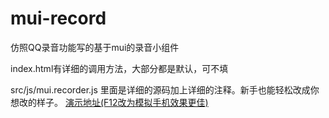 # mui-record
仿照QQ录音功能写的基于mui的录音小组件

index.html有详细的调用方法，大部分都是默认，可不填

src/js/mui.recorder.js   里面是详细的源码加上详细的注释。新手也能轻松改成你想改的样子。
[演示地址(F12改为模拟手机效果更佳)](https://11341684.github.io/mui-record/)
